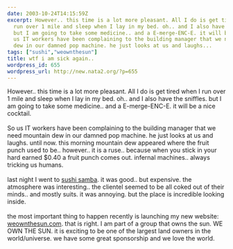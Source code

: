 ```yaml
---
date: 2003-10-24T14:15:59Z
excerpt: However.. this time is a lot more pleasant. All I do is get tired when I
  run over 1 mile and sleep when I lay in my bed. oh.. and I also have the sniffles.
  but I am going to take some medicine.. and a E-merge-ENC-E. it will be a nice cocktail.So
  us IT workers have been complaining to the building manager that we need mountain
  dew in our damned pop machine. he just looks at us and laughs...
tags: ["sushi","weownthesun"]
title: wtf i am sick again..
wordpress_id: 655
wordpress_url: http://new.nata2.org/?p=655
---
```


However.. this time is a lot more pleasant. All I do is get tired when I run over 1 mile and sleep when I lay in my bed. oh.. and I also have the sniffles. but I am going to take some medicine.. and a E-merge-ENC-E. it will be a nice cocktail.<br/><br/>So us IT workers have been complaining to the building manager that we need mountain dew in our damned pop machine. he just looks at us and laughs. until now. this morning mountain dew appeared where the fruit punch used to be.. however.. it is a ruse.. because when you stick in your hard earned $0.40 a fruit punch comes out. infernal machines.. always tricking us humans. <br/><br/>last night I went to <a href="http://www.sushisamba.com">sushi samba</a>. it was good.. but expensive. the atmosphere was interesting.. the clientel seemed to be all coked out of their minds.. and mostly suits. it was annoying. but the place is incredible looking inside. <Br><br/>the most important thing to happen recently is launching my new website: <a href="http://www.weownthesun.com">weownthesun.com</a>. that is right. I am part of a group that owns the sun. WE OWN THE SUN. it is exciting to be one of the largest land owners in the world/universe. we have some great sponsorship and we love the world.

